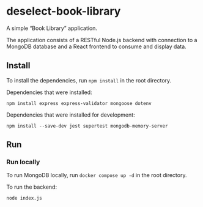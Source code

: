 # deselect-book-library

A simple “Book Library” application.

The application consists of a RESTful Node.js backend with connection to a MongoDB database and a React frontend to consume and display data.

## Install

To install the dependencies, run `npm install` in the root directory.

Dependencies that were installed:

```
npm install express express-validator mongoose dotenv
```

Dependencies that were installed for development:

```
npm install --save-dev jest supertest mongodb-memory-server
```

## Run

### Run locally

To run MongoDB locally, run `docker compose up -d` in the root directory.

To run the backend:

```
node index.js
```